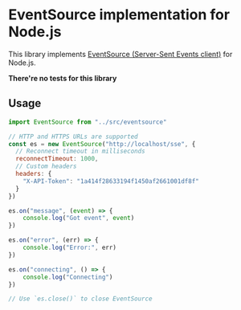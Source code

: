 EventSource implementation for Node.js
===

This library implements [EventSource (Server-Sent Events client)](https://www.w3.org/TR/eventsource/) for Node.js.

**There're no tests for this library**

Usage
-----

```javascript
import EventSource from "../src/eventsource"

// HTTP and HTTPS URLs are supported
const es = new EventSource("http://localhost/sse", {
  // Reconnect timeout in milliseconds
  reconnectTimeout: 1000,
  // Custom headers
  headers: {
    "X-API-Token": "1a414f28633194f1450af2661001df8f"
  }
})

es.on("message", (event) => {
	console.log("Got event", event)
})

es.on("error", (err) => {
	console.log("Error:", err)
})

es.on("connecting", () => {
	console.log("Connecting")
})

// Use `es.close()` to close EventSource
```
